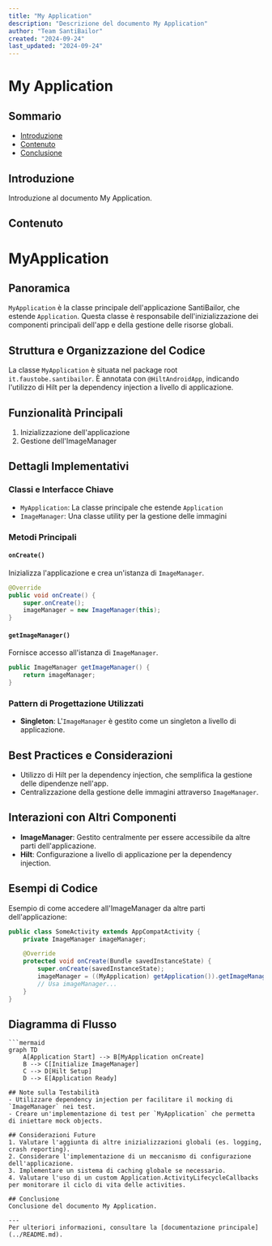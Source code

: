 ```yaml
---
title: "My Application"
description: "Descrizione del documento My Application"
author: "Team SantiBailor"
created: "2024-09-24"
last_updated: "2024-09-24"
---
```


# My Application

## Sommario
- [Introduzione](#introduzione)
- [Contenuto](#contenuto)
- [Conclusione](#conclusione)

## Introduzione
Introduzione al documento My Application.

## Contenuto
# MyApplication

## Panoramica
`MyApplication` è la classe principale dell'applicazione SantiBailor, che estende `Application`. Questa classe è responsabile dell'inizializzazione dei componenti principali dell'app e della gestione delle risorse globali.

## Struttura e Organizzazione del Codice
La classe `MyApplication` è situata nel package root `it.faustobe.santibailor`. È annotata con `@HiltAndroidApp`, indicando l'utilizzo di Hilt per la dependency injection a livello di applicazione.

## Funzionalità Principali
1. Inizializzazione dell'applicazione
2. Gestione dell'ImageManager

## Dettagli Implementativi

### Classi e Interfacce Chiave
- `MyApplication`: La classe principale che estende `Application`
- `ImageManager`: Una classe utility per la gestione delle immagini

### Metodi Principali

#### `onCreate()`
Inizializza l'applicazione e crea un'istanza di `ImageManager`.

```java
@Override
public void onCreate() {
    super.onCreate();
    imageManager = new ImageManager(this);
}
```

#### `getImageManager()`
Fornisce accesso all'istanza di `ImageManager`.

```java
public ImageManager getImageManager() {
    return imageManager;
}
```

### Pattern di Progettazione Utilizzati
- **Singleton**: L'`ImageManager` è gestito come un singleton a livello di applicazione.

## Best Practices e Considerazioni
- Utilizzo di Hilt per la dependency injection, che semplifica la gestione delle dipendenze nell'app.
- Centralizzazione della gestione delle immagini attraverso `ImageManager`.

## Interazioni con Altri Componenti
- **ImageManager**: Gestito centralmente per essere accessibile da altre parti dell'applicazione.
- **Hilt**: Configurazione a livello di applicazione per la dependency injection.

## Esempi di Codice
Esempio di come accedere all'ImageManager da altre parti dell'applicazione:

```java
public class SomeActivity extends AppCompatActivity {
    private ImageManager imageManager;

    @Override
    protected void onCreate(Bundle savedInstanceState) {
        super.onCreate(savedInstanceState);
        imageManager = ((MyApplication) getApplication()).getImageManager();
        // Usa imageManager...
    }
}
```

## Diagramma di Flusso
```mermaid
```mermaid
graph TD
    A[Application Start] --> B[MyApplication onCreate]
    B --> C[Initialize ImageManager]
    C --> D[Hilt Setup]
    D --> E[Application Ready]
```

```
## Note sulla Testabilità
- Utilizzare dependency injection per facilitare il mocking di `ImageManager` nei test.
- Creare un'implementazione di test per `MyApplication` che permetta di iniettare mock objects.

## Considerazioni Future
1. Valutare l'aggiunta di altre inizializzazioni globali (es. logging, crash reporting).
2. Considerare l'implementazione di un meccanismo di configurazione dell'applicazione.
3. Implementare un sistema di caching globale se necessario.
4. Valutare l'uso di un custom Application.ActivityLifecycleCallbacks per monitorare il ciclo di vita delle activities.

## Conclusione
Conclusione del documento My Application.

---
Per ulteriori informazioni, consultare la [documentazione principale](../README.md).
